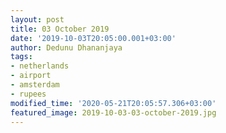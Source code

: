 ```yaml
---
layout: post
title: 03 October 2019
date: '2019-10-03T20:05:00.001+03:00'
author: Dedunu Dhananjaya
tags:
- netherlands
- airport
- amsterdam
- rupees
modified_time: '2020-05-21T20:05:57.306+03:00'
featured_image: 2019-10-03-03-october-2019.jpg
---
```

